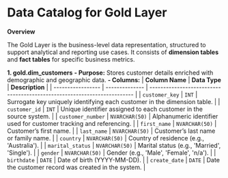 # Data Catalog for Gold Layer

**Overview**

The Gold Layer is the business-level data representation, structured to support analytical and reporting use cases. It consists of **dimension tables** and **fact tables** for specific business metrics.

**1. gold.dim_customers**
**- Purpose:** Stores customer details enriched with demographic and geographic data.
**- Columns:** 
| **Column Name**   | **Data Type**  | **Description**                                                          |
| ----------------- | -------------- | ------------------------------------------------------------------------ |
| `customer_key`    | `INT`          | Surrogate key uniquely identifying each customer in the dimension table. |
| `customer_id`     | `INT`          | Unique identifier assigned to each customer in the source system.        |
| `customer_number` | `NVARCHAR(50)` | Alphanumeric identifier used for customer tracking and referencing.      |
| `first_name`      | `NVARCHAR(50)` | Customer’s first name.                                                   |
| `last_name`       | `NVARCHAR(50)` | Customer’s last name or family name.                                     |
| `country`         | `NVARCHAR(50)` | Country of residence (e.g., 'Australia').                                |
| `marital_status`  | `NVARCHAR(50)` | Marital status (e.g., 'Married', 'Single').                              |
| `gender`          | `NVARCHAR(50)` | Gender (e.g., 'Male', 'Female', 'n/a').                                  |
| `birthdate`       | `DATE`         | Date of birth (YYYY-MM-DD).                                              |
| `create_date`     | `DATE`         | Date the customer record was created in the system.                      |
